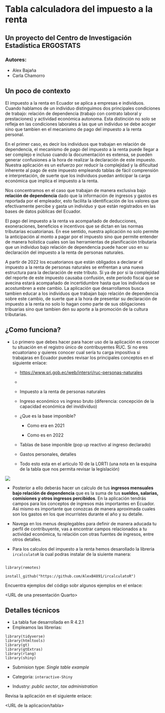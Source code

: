 # Tabla calculadora del impuesto a la renta

## Un proyecto del Centro de Investigación Estadística ERGOSTATS

### Autores:

- Alex Bajaña
- Carla Chamorro

## Un poco de contexto

El impuesto a la renta en Ecuador se aplica a empresas e individuos. Cuando hablamos de un individuo distinguimos dos principales condiciones de trabajo: relación de dependencia (trabajo con contrato laboral y prestaciones) y actividad económica autonoma. Esta distinción no solo se refleja en las condiciones laborales a las que un individuo se debe acoger sino que tambien en el mecanismo de pago del impuesto a la renta personal. 

En el primer caso, es decir los individuos que trabajan en relación de dependencia, el mecanismo de pago del impuesto a la renta puede llegar a ser complejo e incluso cuando la documentación es extensa, se pueden generar confusiones a la hora de realizar la declaración de este impuesto. Nuestra aplicación es un esfuerzo por reducir la complejidad y la dificultad inherente al pago de este impuesto empleando tablas de fácil comprensión e interpretación, de suerte que los individuos puedan anticipar la carga económica que implica el impuesto a la renta. 

Nos concentramos en el caso que trabajan de manera exclusiva bajo **relación de dependencia** dado que la información de ingresos y gastos es reportada por el empleador, esto facilita la identificación de los valores que efectivamente percibe y gasta un individuo y que están registrados en las bases de datos públicas del Ecuador. 

El pago del impuesto a la renta va acompañado de deducciones, exoneraciones, beneficios e incentivos que se dictan en las normas tributarias ecuatorianas. En ese sentido, nuestra aplicación no solo permite la anticipación al monto a pagar por el impuesto sino que permite entender de manera holistica cuales son las herramientas de planificación tributaria que un individuo bajo relación de dependencia puede hacer uso en su declaración del impuesto a la renta de personas naturales. 

A partir de 2022 los ecuatorianos que están obligados a declarar el impuesto a la renta de personas naturales se enfrentan a una nueva estructura para la declaración de este tributo. Si ya de por si la complejidad del reporte de este impuesto causaba confusión, este periodo fiscal que se avecina estará acompañado de incertidumbre hasta que los individuos se acostumbren a este cambio. La aplicación que desarrollamos busca tambien educar a los individuos que trabajan bajo relación de dependencia sobre este cambio, de suerte que a la hora de presentar su declaración de impuesto a la renta no solo lo hagan como parte de sus obligaciones tribuarias sino que tambien den su aporte a la promoción de la cultura tributarias.

## ¿Como funciona?

- Lo primero que debes hacer para hacer uso de la aplicación es conocer tu situación en el registro único de contribuyentes RUC. Si no eres ecuatoriano y quieres conocer cual sería tu carga impositiva si trabajaras en Ecuador puedes revisar los principales conceptos en el siguiente enlace:

  - <https://www.sri.gob.ec/web/intersri/ruc-personas-naturales>
  
  - <Documento que explique que es la relacion de dependencia>
  
  - Impuesto a la renta de personas naturales
  
  - Ingreso económico vs ingreso bruto (diferencia: concepción de la capacidad económica del invidividuo)
  
  - ¿Que es la base imponible?
  
    - Como era en 2021
    
    - Como es en 2022
  
  - Tablas de base imponible (pop up reactivo al ingreso declarado)
  
  - Gastos personales, detalles
  
  * Todo esto esta en el articulo 10 de la LORTI (una nota en la esquina de la tabla que nos permita revisar la legislación)
  
 ![](borrador_ejemplo.png)
 
- Posterior a ello deberás hacer un calculo de tus **ingresos mensuales bajo relación de dependencia** que es la suma de tus **sueldos, salarias, comisiones y otros ingresos percibidos**. En la aplicación tendrás campos para los conceptos de ingresos más importantes en Ecuador. Asi mismo es importante que conozcas de manera aproximada cuales son los gastos en los que incurristes durante el año y su detalle. 

- Navega en los menus desplegables para definir de manera aducada tu perfil de contribuyente, vas a encontrar campos relacionados a tu actividad económica, tu relación con otras fuentes de ingresos, entre otros detalles. 

- Para los calculos del impuesto a la renta hemos desarollado la libreria `ircalculatoR` la cual podras instalar de la siuiente manera:

```

library(remotes)

install_github("https://github.com/AlexB4891/ircalculatoR")

```
  Encuentra ejemplos del código sobr algunos ejemplos en el enlace:
  
  <URL de una presentación Quarto>
  

## Detalles técnicos

- La tabla fue desarrollada en R 4.2.1
- Empleamos las librerias:

```
library(tidyverse)
library(htmltools)
library(gt)
library(gtExtras)
library(rlang)
library(shiny)

```

- Submision type: *Single table example*

- Categoria: `interactive-Shiny`

- Industry: *public sector*, *tax administration*

Revisa la aplicación en el siguiente enlace:

<URL de la aplicacion/tabla>




